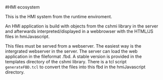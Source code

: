 #HMI ecosystem 

This is the HMI system from the runtime enviroment.

An HMI application is build with objects from the cshmi library in the server and afterwards interpreted/displayed in a webbrowser with the HTML/JS files in hmiJavascript. 

This files must be served from a webserver. The easiest way is the intergrated webserver in the server. The server can load the web application in the fileformat .fbd. A stable version is provided in the templates directory of the cshmi library.
There is a tcl script `generateFBD.tcl` to convert the files into this fbd in the hmiJavascript directory.
